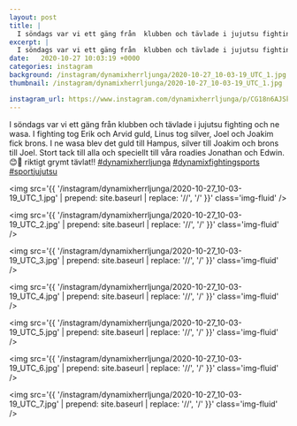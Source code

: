```yaml
---
layout: post
title: |
  I söndags var vi ett gäng från  klubben och tävlade i jujutsu fighting och ne wasa
excerpt: |
  I söndags var vi ett gäng från  klubben och tävlade i jujutsu fighting och ne wasa. I fighting tog Erik och Arvid guld, Linus tog silver, Joel och Joakim fick brons. I ne wasa blev det guld till Hampus, silver till Joakim och brons till Joel. Stort tack till alla och speciellt till våra roadies Jonathan och Edwin. 😊💪 riktigt grymt tävlat!!   
date:   2020-10-27 10:03:19 +0000
categories: instagram
background: /instagram/dynamixherrljunga/2020-10-27_10-03-19_UTC_1.jpg
thumbnail: /instagram/dynamixherrljunga/2020-10-27_10-03-19_UTC_1.jpg

instagram_url: https://www.instagram.com/dynamixherrljunga/p/CG18n6AJSkA
---
```

I söndags var vi ett gäng från  klubben och tävlade i jujutsu fighting och ne wasa. I fighting tog Erik och Arvid guld, Linus tog silver, Joel och Joakim fick brons. I ne wasa blev det guld till Hampus, silver till Joakim och brons till Joel. Stort tack till alla och speciellt till våra roadies Jonathan och Edwin. 😊💪 riktigt grymt tävlat!! [#dynamixherrljunga](https://www.instagram.com/explore/tags/dynamixherrljunga/) [#dynamixfightingsports](https://www.instagram.com/explore/tags/dynamixfightingsports/) [#sportjujutsu](https://www.instagram.com/explore/tags/sportjujutsu/)



<img src='{{ '/instagram/dynamixherrljunga/2020-10-27_10-03-19_UTC_1.jpg' | prepend: site.baseurl | replace: '//', '/' }}' class='img-fluid' />


<img src='{{ '/instagram/dynamixherrljunga/2020-10-27_10-03-19_UTC_2.jpg' | prepend: site.baseurl | replace: '//', '/' }}' class='img-fluid' />


<img src='{{ '/instagram/dynamixherrljunga/2020-10-27_10-03-19_UTC_3.jpg' | prepend: site.baseurl | replace: '//', '/' }}' class='img-fluid' />


<img src='{{ '/instagram/dynamixherrljunga/2020-10-27_10-03-19_UTC_4.jpg' | prepend: site.baseurl | replace: '//', '/' }}' class='img-fluid' />


<img src='{{ '/instagram/dynamixherrljunga/2020-10-27_10-03-19_UTC_5.jpg' | prepend: site.baseurl | replace: '//', '/' }}' class='img-fluid' />


<img src='{{ '/instagram/dynamixherrljunga/2020-10-27_10-03-19_UTC_6.jpg' | prepend: site.baseurl | replace: '//', '/' }}' class='img-fluid' />


<img src='{{ '/instagram/dynamixherrljunga/2020-10-27_10-03-19_UTC_7.jpg' | prepend: site.baseurl | replace: '//', '/' }}' class='img-fluid' />
